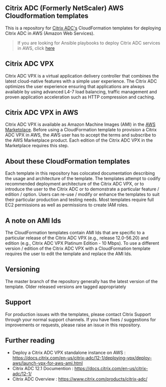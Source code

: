
Citrix ADC (Formerly NetScaler) AWS Cloudformation templates
--------------------------------------

This is a repository for [Citrix ADC's](https://www.citrix.com/products/citrix-adc/) CloudFormation templates for deploying Citrix ADC in AWS (Amazon Web Services). 

>If you are looking for Ansible playbooks to deploy Citrix ADC services in AWS, click [here](https://github.com/citrix/citrix-ansible-aws)

## Citrix ADC VPX
Citrix ADC VPX is a virtual application delivery controller that combines the latest cloud-native features with a simple user experience. The Citrix ADC optimizes the user experience ensuring that applications are always available by using advanced L4-7 load balancing, traffic management and proven application acceleration such as HTTP compression and caching.

## Citrix ADC VPX in AWS
Citrix ADC VPX is available as Amazon Machine Images (AMI) in the [AWS Marketplace](https://aws.amazon.com/marketplace/seller-profile?id=fb9c6078-b60f-47f6-8622-49d5e1d5aca7). Before using a CloudFormation template to provision a Citrix ADC VPX in AWS, the AWS user has to accept the terms and subscribe to the AWS Marketplace product. Each edition of the Citrix ADC VPX in the Marketplace requires this step.

## About these CloudFormation templates
Each template in this repository has colocated documentation describing the usage and architecture of the template. The templates attempt to codify recommended deployment architecture of the Citrix ADC VPX, or to introduce the user to the Citrix ADC or to demonstrate a particular feature / edition / option. Users can re-use / modify or enhance the templates to suit their particular production and testing needs. Most templates require full EC2 permissions as well as permissions to create IAM roles.

## A note on AMI Ids
The CloudFormation templates contain AMI Ids that are specific to a particular release of the Citrix ADC VPX (e.g., release 12.0-56.20) and edition (e.g., Citrix ADC VPX Platinum Edition - 10 Mbps). To use a different version / edition of the Citrix ADC VPX with a CloudFormation template requires the user to edit the template and replace the AMI Ids.

## Versioning
The master branch of the repository generally has the latest version of the template. Older released versions are tagged appropriately

## Support
For production issues with the templates, please contact Citrix Support through your normal support channels. If you have fixes / suggestions for improvements or requests, please raise an issue in this repository. 

## Further reading
- Deploy a Citrix ADC VPX standalone instance on AWS : https://docs.citrix.com/en-us/citrix-adc/12-1/deploying-vpx/deploy-aws/launch-vpx-for-aws-ami.html
- Citrix ADC 12.1 Documention : https://docs.citrix.com/en-us/citrix-adc/12-1/
- Citrix ADC Overview : https://www.citrix.com/products/citrix-adc/

